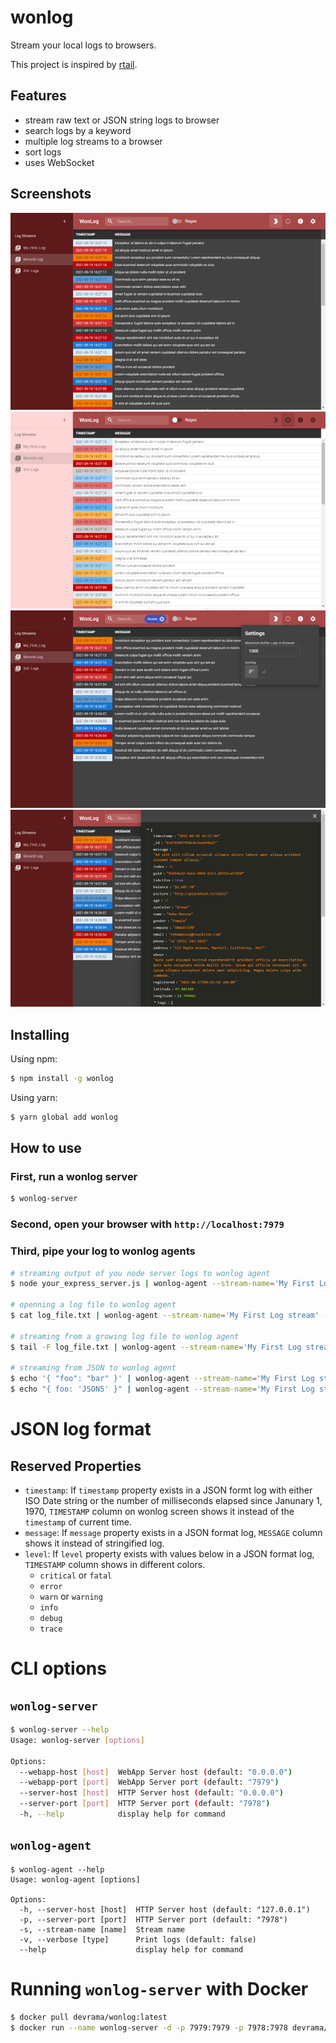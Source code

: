 # wonlog

Stream your local logs to browsers.

This project is inspired by [rtail](https://github.com/kilianc/rtail).

## Features

- stream raw text or JSON string logs to browser
- search logs by a keyword
- multiple log streams to a browser
- sort logs
- uses WebSocket

## Screenshots

![Screenshot - darkmode](https://raw.githubusercontent.com/Devrama/wonlog/master/docs/assets/images/screenshot1.png)
![Screenshot - lightmode](https://raw.githubusercontent.com/Devrama/wonlog/master/docs/assets/images/screenshot2.png)
![Screenshot - search & settings](https://raw.githubusercontent.com/Devrama/wonlog/master/docs/assets/images/screenshot3.png)
![Screenshot - detail view](https://raw.githubusercontent.com/Devrama/wonlog/master/docs/assets/images/screenshot4.png)

## Installing

Using npm:
```bash
$ npm install -g wonlog
```

Using yarn:
```bash
$ yarn global add wonlog
```

## How to use

### First, run a wonlog server
```bash
$ wonlog-server
```

### Second, open your browser with `http://localhost:7979`

### Third, pipe your log to wonlog agents

```bash
# streaming output of you node server logs to wonlog agent
$ node your_express_server.js | wonlog-agent --stream-name='My First Log stream' --verbose

# openning a log file to wonlog agent
$ cat log_file.txt | wonlog-agent --stream-name='My First Log stream' --verbose

# streaming from a growing log file to wonlog agent
$ tail -F log_file.txt | wonlog-agent --stream-name='My First Log stream' --verbose

# streaming from JSON to wonlog agent
$ echo '{ "foo": "bar" }' | wonlog-agent --stream-name='My First Log stream' --verbose
$ echo "{ foo: 'JSON5' }" | wonlog-agent --stream-name='My First Log stream' --verbose
```

# JSON log format

## Reserved Properties

- `timestamp`: If `timestamp` property exists in a JSON formt log with either ISO Date string or the number of milliseconds elapsed since Janunary 1, 1970, `TIMESTAMP` column on wonlog screen shows it instead of the `timestamp` of current time.
- `message`: If `message` property exists in a JSON format log, `MESSAGE` column shows it instead of stringified log.
- `level`: If `level` property exists with values below in a JSON format log, `TIMESTAMP` column shows in different colors.
    - `critical` or `fatal`
    - `error`
    - `warn` or `warning`
    - `info`
    - `debug`
    - `trace`

# CLI options

## `wonlog-server`

```bash
$ wonlog-server --help
Usage: wonlog-server [options]

Options:
  --webapp-host [host]  WebApp Server host (default: "0.0.0.0")
  --webapp-port [port]  WebApp Server port (default: "7979")
  --server-host [host]  HTTP Server host (default: "0.0.0.0")
  --server-port [port]  HTTP Server port (default: "7978")
  -h, --help            display help for command
```

## `wonlog-agent`

```
$ wonlog-agent --help
Usage: wonlog-agent [options]

Options:
  -h, --server-host [host]  HTTP Server host (default: "127.0.0.1")
  -p, --server-port [port]  HTTP Server port (default: "7978")
  -s, --stream-name [name]  Stream name
  -v, --verbose [type]      Print logs (default: false)
  --help                    display help for command
```

# Running `wonlog-server` with Docker

```bash
$ docker pull devrama/wonlog:latest
$ docker run --name wonlog-server -d -p 7979:7979 -p 7978:7978 devrama/wonlog:latest
```

